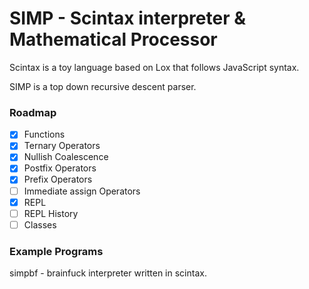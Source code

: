 # SIMP - Scintax interpreter & Mathematical Processor

Scintax is a toy language based on Lox that follows JavaScript syntax.

SIMP is a top down recursive descent parser.

### Roadmap

- [x] Functions
- [x] Ternary Operators
- [x] Nullish Coalescence
- [x] Postfix Operators
- [x] Prefix Operators
- [ ] Immediate assign Operators
- [x] REPL
- [ ] REPL History
- [ ] Classes

### Example Programs

simpbf - brainfuck interpreter written in scintax.
